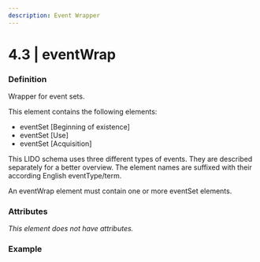 ```yaml
---
description: Event Wrapper
---
```


# 4.3 \| eventWrap

### Definition

Wrapper for event sets.

This element contains the following elements:

* eventSet \[Beginning of existence\]
* eventSet \[Use\]
* eventSet \[Acquisition\]

This LIDO schema uses three different types of events. They are described separately for a better overview. The element names are suffixed with their according English eventType/term.

An eventWrap element must contain one or more eventSet elements.

### Attributes

_This element does not have attributes._

### Example



